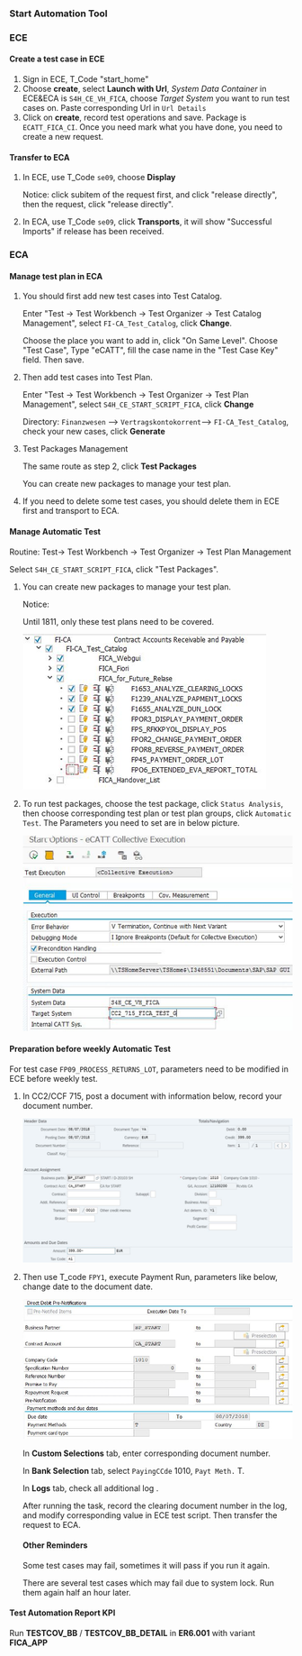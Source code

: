 ### Start Automation Tool

### ECE

#### Create a test case in ECE

1. Sign in ECE, T_Code "start_home"
2. Choose **create**, select **Launch with Url**, *System Data Container* in ECE&ECA is `S4H_CE_VH_FICA`, choose *Target System* you want to run test cases on. Paste corresponding Url in `Url Details`
3. Click on **create**, record test operations and save. Package is `ECATT_FICA_CI`. Once you need mark what you have done, you need to create a new request.

#### Transfer to ECA

1. In ECE, use T_Code `se09`, choose **Display**

   Notice: click subitem of the request first, and click "release directly", then the request, click "release directly".

2. In ECA, use T_Code `se09`, click **Transports**, it will show "Successful Imports" if release has been received.

### ECA

#### Manage test plan in ECA

1. You should first add new test cases into Test Catalog.

   Enter "Test -> Test Workbench -> Test Organizer -> Test Catalog Management", select `FI-CA_Test_Catalog`, click **Change**. 

   Choose the place you want to add in, click "On Same Level". Choose "Test Case", Type "eCATT", fill the case name in the "Test Case Key" field. Then save.

2. Then add test cases into Test Plan.

   Enter "Test -> Test Workbench -> Test Organizer -> Test Plan Management", select `S4H_CE_START_SCRIPT_FICA`, click **Change**

   Directory: `Finanzwesen` --> `Vertragskontokorrent`--> `FI-CA_Test_Catalog`, check your new cases, click **Generate** 

3. Test Packages Management

   The same route as step 2, click **Test Packages**

   You can create new packages to manage your test plan.

4. If you need to delete some test cases, you should delete them in ECE first and transport to ECA.

#### Manage Automatic Test

Routine: Test-> Test Workbench -> Test Organizer -> Test Plan Management

Select `S4H_CE_START_SCRIPT_FICA`, click "Test Packages".

1. You can create new packages to manage your test plan.

   Notice: 

   Until 1811, only these test plans need to be covered.

   ![Details](./Images/START/Details.JPG) 

2. To run test packages, choose the test package, click `Status Analysis`, then choose corresponding test plan or test plan groups, click `Automatic Test`. The Parameters you need to set are in below picture.

   ![Parameters](./Images/START/Parameters.JPG)

#### Preparation before weekly Automatic Test

For test case `FP09_PROCESS_RETURNS_LOT`, parameters need to be modified in ECE before weekly test.

1. In CC2/CCF 715, post a document with information below, record your document number.

   ![](./Images/START/post.JPG)

2. Then use T_code `FPY1`, execute Payment Run, parameters like below, change date to the document date.

   ![](./Images/START/Payment.JPG)

   In **Custom Selections** tab, enter corresponding document number.

   In **Bank  Selection** tab, select `PayingCCde` 1010, `Payt Meth.` T.

   In **Logs** tab, check all additional log .

   After running the task, record the clearing document number in the log, and modify corresponding value in ECE test script. Then transfer the request to ECA.

   #### Other Reminders

   Some test cases may fail, sometimes it will pass if you run it again.

   There are several test cases which may fail due to system lock. Run them again half an hour later.

#### Test Automation Report KPI

Run **TESTCOV_BB** / **TESTCOV_BB_DETAIL** in **ER6.001** with variant **FICA_APP** 